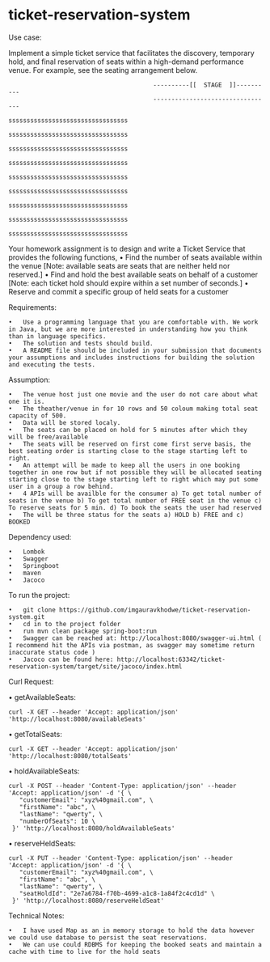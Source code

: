 # ticket-reservation-system
Use case:

Implement a simple ticket service that facilitates the discovery, temporary hold, and final reservation of seats within a high-demand performance venue.
For example, see the seating arrangement below.
 
                                            ----------[[  STAGE  ]]----------
                                            ---------------------------------
                                            sssssssssssssssssssssssssssssssss
                                            sssssssssssssssssssssssssssssssss
                                            sssssssssssssssssssssssssssssssss
                                            sssssssssssssssssssssssssssssssss
                                            sssssssssssssssssssssssssssssssss
                                            sssssssssssssssssssssssssssssssss
                                            sssssssssssssssssssssssssssssssss
                                            sssssssssssssssssssssssssssssssss
                                            sssssssssssssssssssssssssssssssss
 

Your homework assignment is to design and write a Ticket Service that provides the following functions,
•	Find the number of seats available within the venue [Note: available seats are seats that are neither held nor reserved.]
•	Find and hold the best available seats on behalf of a customer [Note: each ticket hold should expire within a set number of seconds.]
•	Reserve and commit a specific group of held seats for a customer
 
Requirements:
```
•	Use a programming language that you are comfortable with. We work in Java, but we are more interested in understanding how you think than in language specifics.
•	The solution and tests should build.
•	A README file should be included in your submission that documents your assumptions and includes instructions for building the solution and executing the tests.
```
Assumption:
```
•	The venue host just one movie and the user do not care about what one it is.
•	The theather/venue in for 10 rows and 50 coloum making total seat capacity of 500.
•	Data will be stored localy.
•	The seats can be placed on hold for 5 minutes after which they will be free/available
•	The seats will be reserved on first come first serve basis, the best seating order is starting close to the stage starting left to right.
•	An attempt will be made to keep all the users in one booking together in one row but if not possible they will be allocated seating starting close to the stage starting left to right which may put some user in a group a row behind.
•	4 APIs will be availble for the consumer a) To get total number of seats in the venue b) To get total number of FREE seat in the venue c) To reserve seats for 5 min. d) To book the seats the user had reserved
•	The will be three status for the seats a) HOLD b) FREE and c) BOOKED
```
Dependency used:
```
•	Lombok
•	Swagger
•	Springboot
•	maven
•	Jacoco
```
To run the project:
```
•	git clone https://github.com/imgauravkhodwe/ticket-reservation-system.git
•	cd in to the project folder
•	run mvn clean package spring-boot:run
•	Swagger can be reached at: http://localhost:8080/swagger-ui.html ( I recommend hit the APIs via postman, as swagger may sometime return inaccurate status code )
•	Jacoco can be found here: http://localhost:63342/ticket-reservation-system/target/site/jacoco/index.html
```
Curl Request:

•	getAvailableSeats: 
```
curl -X GET --header 'Accept: application/json' 'http://localhost:8080/availableSeats'
```
•	getTotalSeats: 
```
curl -X GET --header 'Accept: application/json' 'http://localhost:8080/totalSeats'
```
•	holdAvailableSeats: 
```
curl -X POST --header 'Content-Type: application/json' --header 'Accept: application/json' -d '{ \ 
   "customerEmail": "xyz%40gmail.com", \ 
   "firstName": "abc", \ 
   "lastName": "qwerty", \ 
   "numberOfSeats": 10 \ 
 }' 'http://localhost:8080/holdAvailableSeats'
 ```
 
•	reserveHeldSeats:
```
curl -X PUT --header 'Content-Type: application/json' --header 'Accept: application/json' -d '{ \ 
   "customerEmail": "xyz%40gmail.com", \ 
   "firstName": "abc", \ 
   "lastName": "qwerty", \ 
   "seatHoldId": "2e7a6784-f70b-4699-a1c8-1a84f2c4cd1d" \ 
 }' 'http://localhost:8080/reserveHeldSeat'
 ```
 
Technical Notes:
```
•	I have used Map as an in memory storage to hold the data however we could use database to persist the seat reservations. 
•	We can use could RDBMS for keeping the booked seats and maintain a cache with time to live for the hold seats
```
